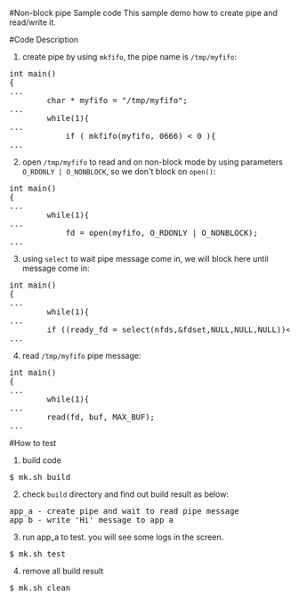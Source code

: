 #Non-block pipe Sample code
This sample demo how to create pipe and read/write it.

#Code Description
1. create pipe by using `mkfifo`, the pipe name is `/tmp/myfifo`:
<pre>
int main()
{
...
        char * myfifo = "/tmp/myfifo";
...
        while(1){
...
            if ( mkfifo(myfifo, 0666) < 0 ){
...
</pre>

2. open `/tmp/myfifo` to read and on non-block mode by using parameters `O_RDONLY | O_NONBLOCK`, so we don't block on `open()`:
<pre>
int main()
{
...
        while(1){
...
            fd = open(myfifo, O_RDONLY | O_NONBLOCK);
...
</pre>

3. using `select` to wait pipe message come in, we will block here until message come in:
<pre>
int main()
{
...
        while(1){
...
        if ((ready_fd = select(nfds,&fdset,NULL,NULL,NULL))<0){
...
</pre>

4. read `/tmp/myfifo` pipe message:
<pre>
int main()
{
...
        while(1){
...
        read(fd, buf, MAX_BUF);
...
</pre>


#How to test
1. build code
<pre>$ mk.sh build</pre>

2. check `build` directory and find out build result as below: 
<pre>
app_a - create pipe and wait to read pipe message
app_b - write 'Hi' message to app_a
</pre>

3. run app_a to test. you will see some logs in the screen.
<pre>$ mk.sh test </pre>


4. remove all build result
<pre>$ mk.sh clean</pre> 


